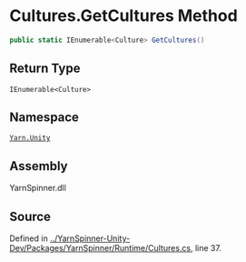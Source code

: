 <!-- This file was generated by a tool. Do not edit this file by hand. -->

# Cultures.GetCultures Method


```csharp
public static IEnumerable<Culture> GetCultures()
```

## Return Type
`IEnumerable<Culture>`


## Namespace
[`Yarn.Unity`](/api/csharp/yarn.unity/README.md)

## Assembly
YarnSpinner.dll

## Source
Defined in [../YarnSpinner-Unity-Dev/Packages/YarnSpinner/Runtime/Cultures.cs](https://github.com/YarnSpinnerTool/YarnSpinner-Unity//blob/develop/Runtime/Cultures.cs#L37), line 37.
